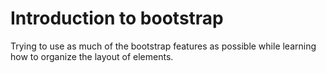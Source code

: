 # Introduction to bootstrap

Trying to use as much of the bootstrap features as possible while learning how to organize the layout of elements.